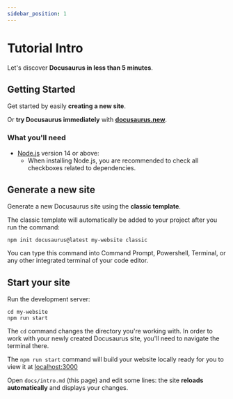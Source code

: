 ```yaml
---
sidebar_position: 1
---
```


# Tutorial Intro

Let's discover **Docusaurus in less than 5 minutes**.

## Getting Started

Get started by easily **creating a new site**.

Or **try Docusaurus immediately** with **[docusaurus.new](https://docusaurus.new)**.

### What you'll need

- [Node.js](https://nodejs.org/en/download/) version 14 or above:
  - When installing Node.js, you are recommended to check all checkboxes related to dependencies.

## Generate a new site

Generate a new Docusaurus site using the **classic template**.

The classic template will automatically be added to your project after you run the command:

```shell
npm init docusaurus@latest my-website classic
```

You can type this command into Command Prompt, Powershell, Terminal, or any other integrated terminal of your code editor.

## Start your site

Run the development server:

```shell
cd my-website
npm run start
```

The `cd` command changes the directory you're working with. In order to work with your newly created Docusaurus site, you'll need to navigate the terminal there.

The `npm run start` command will build your website locally ready for you to view it at [localhost:3000](localhost:3000)

Open `docs/intro.md` (this page) and edit some lines: the site **reloads automatically** and displays your changes.

